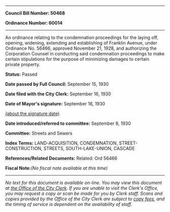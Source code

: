 

********

**Council Bill Number: 50468**
   
**Ordinance Number: 60014**
********

 An ordinance relating to the condemnation proceedings for the laying off, opening, widening, extending and establishing of Franklin Avenue, under Ordinance No. 56466, approved November 21, 1928, and authorizing the Corporation Counsel in conducting said condemnation proceedings to make certain stipulations for the purpose of minimizing damages to certain private property.

**Status:** Passed
   
**Date passed by Full Council:** September 15, 1930
   
**Date filed with the City Clerk:** September 16, 1930
   
**Date of Mayor's signature:** September 16, 1930
   
[(about the signature date)](/~public/approvaldate.htm)
   
   
   
**Date introduced/referred to committee:** September 8, 1930
   
**Committee:** Streets and Sewers
   
   
**Index Terms:** LAND-ACQUISITION, CONDEMNATION, STREET-CONSTRUCTION, STREETS, SOUTH-LAKE-UNION, CASCADE

**References/Related Documents:** Related: Ord 56466

**Fiscal Note:**_(No fiscal note available at this time)_
********

_No text for this document is available on-line. You may view this document at [the Office of the City Clerk](http://www.seattle.gov/leg/clerk/contactUs.htm). If you are unable to visit the Clerk's Office, you may request a copy or scan be made for you by Clerk staff. Scans and copies provided by the Office of the City Clerk are subject to [copy fees](http://clerk.seattle.gov/~public/clerkfees.htm), and the timing of service is dependent on the availability of staff._

